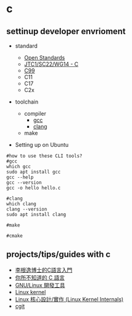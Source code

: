 # c

## settinup developer envrioment

* standard
    * [Open Standards](https://www.open-std.org/)
    * [JTC1/SC22/WG14 - C](https://www.open-std.org/JTC1/SC22/WG14/)
    * [C99](https://en.wikipedia.org/wiki/C99)
    * C11
    * C17
    * C2x

* toolchain
    * compiler    
        * [gcc](https://gcc.gnu.org/)
        * [clang](https://clang.llvm.org/)
    * make

* Setting up on Ubuntu

```shell
#how to use these CLI tools?
#gcc
which gcc
sudo apt install gcc
gcc --help
gcc --version
gcc -o hello hello.c

#clang
which clang
clang --version
sudo apt install clang

#make

#cmake
```

## projects/tips/guides with c

* [李根逸博士的C語言入門](https://feis.studio/#/c)
* [你所不知道的 C 語言](https://hackmd.io/@sysprog/c-prog/%2F%40sysprog%2Fc-programming)
* [GNU/Linux 開發工具](https://hackmd.io/@sysprog/gnu-linux-dev/https%3A%2F%2Fhackmd.io%2Fs%2Fr1Psrf0KW)
* [Linux kernel](https://www.kernel.org/)
* [Linux 核心設計/實作 (Linux Kernel Internals)](http://wiki.csie.ncku.edu.tw/linux/schedule)
* [cgit](https://git.zx2c4.com/cgit/about/)